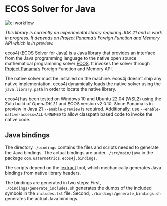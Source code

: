 # ECOS Solver for Java

![ci workflow](https://github.com/atraplet/ecos4j/actions/workflows/ci.yml/badge.svg)

*This library is currently an experimental library requiring JDK 21 and is work in progress. It depends
on [Project Panama’s](https://openjdk.java.net/projects/panama/) Foreign Function and Memory API which is in preview.*

ecos4j (ECOS Solver for Java) is a Java library that provides an interface from the Java programming language to the
native open source mathematical programming solver [ECOS](https://github.com/embotech/ecos). It invokes the solver
through [Project Panama’s](https://openjdk.java.net/projects/panama/) Foreign Function and Memory API.

The native solver must be installed on the machine. ecos4j doesn't ship any native implementation. ecos4j dynamically
loads the native solver using the `java.library.path` in order to locate the native library.

ecos4j has been tested on Windows 10 and Ubuntu 22.04 (WSL2) using the Zulu build of OpenJDK 21 and ECOS version
v2.0.10. Since Panama is in preview in Java 21 `--enable-preview` is required. Additionally,
use `--enable-native-access=ALL-UNNAMED` to allow classpath based code to invoke the native code.

## Java bindings

The directory `./bindings` contains the files and scripts needed to generate the Java bindings. The actual bindings are
under `./src/main/java` in the package `com.ustermetrics.ecos4j.bindings`.

The scripts depend on the [jextract](https://jdk.java.net/jextract/) tool, which mechanically generates Java bindings
from native library headers.

The bindings are generated in two steps: First, `./bindings/generate_includes.sh` generates the dumps of the included
symbols in the `includes.txt` file. Second, `./bindings/generate_bindings.sh` generates the actual Java bindings.
